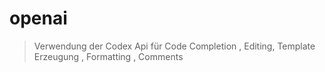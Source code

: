 # openai

> Verwendung der Codex Api für Code Completion , Editing, Template Erzeugung , Formatting , Comments
